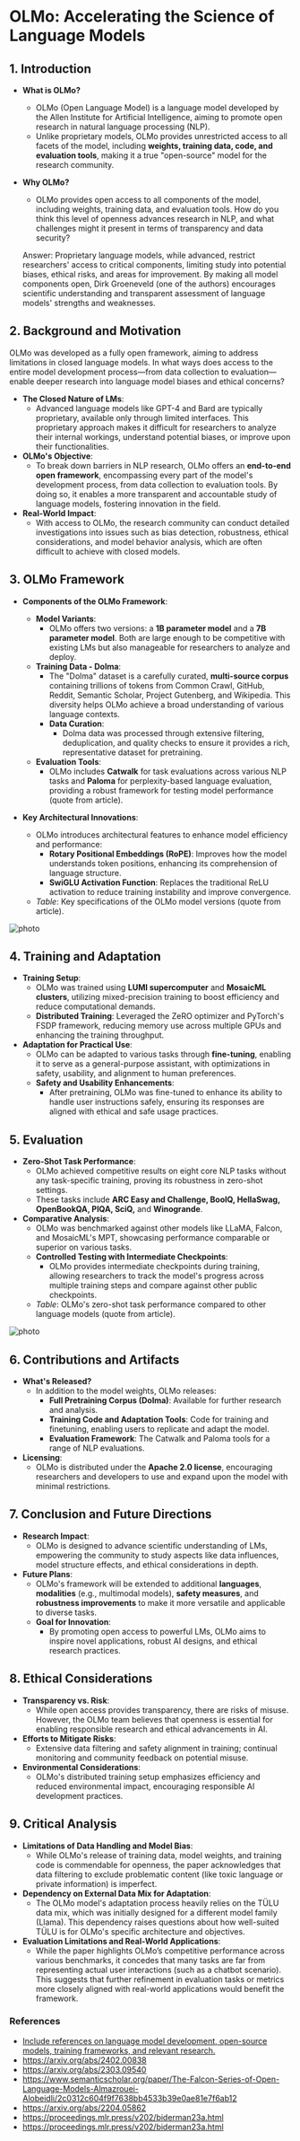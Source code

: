 # OLMo: Accelerating the Science of Language Models

## 1. Introduction
   - **What is OLMo?**
      - OLMo (Open Language Model) is a language model developed by the Allen Institute for Artificial Intelligence, aiming to promote open research in natural language processing (NLP).
      - Unlike proprietary models, OLMo provides unrestricted access to all facets of the model, including **weights, training data, code, and evaluation tools**, making it a true "open-source" model for the research community.
   - **Why OLMo?**
      - OLMo provides open access to all components of the model, including weights, training data, and evaluation tools. How do you think this level of openness advances research in NLP, and what challenges might it present in terms of transparency and data security? 
      
      Answer: Proprietary language models, while advanced, restrict researchers' access to critical components, limiting study into potential biases, ethical risks, and areas for improvement. By making all model components open, Dirk Groeneveld (one of the authors) encourages scientific understanding and transparent assessment of language models' strengths and weaknesses.

## 2. Background and Motivation
OLMo was developed as a fully open framework, aiming to address limitations in closed language models. In what ways does access to the entire model development process—from data collection to evaluation—enable deeper research into language model biases and ethical concerns?
   - **The Closed Nature of LMs**:
      - Advanced language models like GPT-4 and Bard are typically proprietary, available only through limited interfaces. This proprietary approach makes it difficult for researchers to analyze their internal workings, understand potential biases, or improve upon their functionalities.
   - **OLMo's Objective**:
      - To break down barriers in NLP research, OLMo offers an **end-to-end open framework**, encompassing every part of the model's development process, from data collection to evaluation tools. By doing so, it enables a more transparent and accountable study of language models, fostering innovation in the field.
   - **Real-World Impact**:
      - With access to OLMo, the research community can conduct detailed investigations into issues such as bias detection, robustness, ethical considerations, and model behavior analysis, which are often difficult to achieve with closed models.

## 3. OLMo Framework
   - **Components of the OLMo Framework**:
     - **Model Variants**:
       - OLMo offers two versions: a **1B parameter model** and a **7B parameter model**. Both are large enough to be competitive with existing LMs but also manageable for researchers to analyze and deploy.
     - **Training Data - Dolma**:
       - The "Dolma" dataset is a carefully curated, **multi-source corpus** containing trillions of tokens from Common Crawl, GitHub, Reddit, Semantic Scholar, Project Gutenberg, and Wikipedia. This diversity helps OLMo achieve a broad understanding of various language contexts.
       - **Data Curation**:
         - Dolma data was processed through extensive filtering, deduplication, and quality checks to ensure it provides a rich, representative dataset for pretraining.
     - **Evaluation Tools**:
       - OLMo includes **Catwalk** for task evaluations across various NLP tasks and **Paloma** for perplexity-based language evaluation, providing a robust framework for testing model performance (quote from article).

   - **Key Architectural Innovations**:
     - OLMo introduces architectural features to enhance model efficiency and performance:
       - **Rotary Positional Embeddings (RoPE)**: Improves how the model understands token positions, enhancing its comprehension of language structure.
       - **SwiGLU Activation Function**: Replaces the traditional ReLU activation to reduce training instability and improve convergence.
     - *Table*: Key specifications of the OLMo model versions (quote from article).

![photo](1.png)

## 4. Training and Adaptation
   - **Training Setup**:
     - OLMo was trained using **LUMI supercomputer** and **MosaicML clusters**, utilizing mixed-precision training to boost efficiency and reduce computational demands.
     - **Distributed Training**: Leveraged the ZeRO optimizer and PyTorch's FSDP framework, reducing memory use across multiple GPUs and enhancing the training throughput.
   - **Adaptation for Practical Use**:
     - OLMo can be adapted to various tasks through **fine-tuning**, enabling it to serve as a general-purpose assistant, with optimizations in safety, usability, and alignment to human preferences.
     - **Safety and Usability Enhancements**:
       - After pretraining, OLMo was fine-tuned to enhance its ability to handle user instructions safely, ensuring its responses are aligned with ethical and safe usage practices.

## 5. Evaluation
   - **Zero-Shot Task Performance**:
     - OLMo achieved competitive results on eight core NLP tasks without any task-specific training, proving its robustness in zero-shot settings.
     - These tasks include **ARC Easy and Challenge, BoolQ, HellaSwag, OpenBookQA, PIQA, SciQ,** and **Winogrande**.
   - **Comparative Analysis**:
     - OLMo was benchmarked against other models like LLaMA, Falcon, and MosaicML's MPT, showcasing performance comparable or superior on various tasks.
     - **Controlled Testing with Intermediate Checkpoints**:
       - OLMo provides intermediate checkpoints during training, allowing researchers to track the model's progress across multiple training steps and compare against other public checkpoints.
     - *Table*: OLMo's zero-shot task performance compared to other language models (quote from article).

![photo](2.png)


## 6. Contributions and Artifacts
   - **What's Released?**
     - In addition to the model weights, OLMo releases:
       - **Full Pretraining Corpus (Dolma)**: Available for further research and analysis.
       - **Training Code and Adaptation Tools**: Code for training and finetuning, enabling users to replicate and adapt the model.
       - **Evaluation Framework**: The Catwalk and Paloma tools for a range of NLP evaluations.
   - **Licensing**:
     - OLMo is distributed under the **Apache 2.0 license**, encouraging researchers and developers to use and expand upon the model with minimal restrictions.

## 7. Conclusion and Future Directions
   - **Research Impact**:
     - OLMo is designed to advance scientific understanding of LMs, empowering the community to study aspects like data influences, model structure effects, and ethical considerations in depth.
   - **Future Plans**:
     - OLMo's framework will be extended to additional **languages**, **modalities** (e.g., multimodal models), **safety measures**, and **robustness improvements** to make it more versatile and applicable to diverse tasks.
     - **Goal for Innovation**:
       - By promoting open access to powerful LMs, OLMo aims to inspire novel applications, robust AI designs, and ethical research practices.

## 8. Ethical Considerations
   - **Transparency vs. Risk**:
     - While open access provides transparency, there are risks of misuse. However, the OLMo team believes that openness is essential for enabling responsible research and ethical advancements in AI.
   - **Efforts to Mitigate Risks**:
     - Extensive data filtering and safety alignment in training; continual monitoring and community feedback on potential misuse.
   - **Environmental Considerations**:
     - OLMo's distributed training setup emphasizes efficiency and reduced environmental impact, encouraging responsible AI development practices.

## 9. Critical Analysis
   - **Limitations of Data Handling and Model Bias**:
     - While OLMo's release of training data, model weights, and training code is commendable for openness, the paper acknowledges that data filtering to exclude problematic content (like toxic language or private information) is imperfect.
   - **Dependency on External Data Mix for Adaptation**:
     - The OLMo model's adaptation process heavily relies on the TÜLU data mix, which was initially designed for a different model family (Llama). This dependency raises questions about how well-suited TÜLU is for OLMo's specific architecture and objectives.
   - **Evaluation Limitations and Real-World Applications**:
     - While the paper highlights OLMo’s competitive performance across various benchmarks, it concedes that many tasks are far from representing actual user interactions (such as a chatbot scenario). This suggests that further refinement in evaluation tasks or metrics more closely aligned with real-world applications would benefit the framework.

### References
   - [Include references on language model development, open-source models, training frameworks, and relevant research.](https://allenai.org/olmo;)
   - https://arxiv.org/abs/2402.00838
   - https://arxiv.org/abs/2303.09540
   - https://www.semanticscholar.org/paper/The-Falcon-Series-of-Open-Language-Models-Almazrouei-Alobeidli/2c0312c604f9f7638bb4533b39e0ae81e7f6ab12
   - https://arxiv.org/abs/2204.05862
   - https://proceedings.mlr.press/v202/biderman23a.html
   - https://proceedings.mlr.press/v202/biderman23a.html

